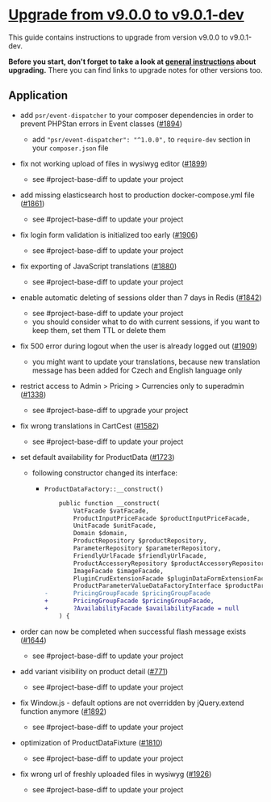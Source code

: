 # [Upgrade from v9.0.0 to v9.0.1-dev](https://github.com/shopsys/shopsys/compare/v9.0.0...9.0)

This guide contains instructions to upgrade from version v9.0.0 to v9.0.1-dev.

**Before you start, don't forget to take a look at [general instructions](https://github.com/shopsys/shopsys/blob/9.0/UPGRADE.md) about upgrading.**
There you can find links to upgrade notes for other versions too.

## Application
- add `psr/event-dispatcher` to your composer dependencies in order to prevent PHPStan errors in Event classes ([#1894](https://github.com/shopsys/shopsys/pull/1894))
    - add `"psr/event-dispatcher": "^1.0.0",` to `require-dev` section in your `composer.json` file

- fix not working upload of files in wysiwyg editor ([#1899](https://github.com/shopsys/shopsys/pull/1899))
    - see #project-base-diff to update your project

- add missing elasticsearch host to production docker-compose.yml file ([#1861](https://github.com/shopsys/shopsys/pull/1861))
    - see #project-base-diff to update your project

- fix login form validation is initialized too early ([#1906](https://github.com/shopsys/shopsys/pull/1906))
    - see #project-base-diff to update your project

- fix exporting of JavaScript translations ([#1880](https://github.com/shopsys/shopsys/pull/1880))
    - see #project-base-diff to update your project

- enable automatic deleting of sessions older than 7 days in Redis ([#1842](https://github.com/shopsys/shopsys/pull/1842))
    - see #project-base-diff to update your project
    - you should consider what to do with current sessions, if you want to keep them, set them TTL or delete them

- fix 500 error during logout when the user is already logged out ([#1909](https://github.com/shopsys/shopsys/pull/1909))
    - you might want to update your translations, because new translation message has been added for Czech and English language only

- restrict access to Admin > Pricing > Currencies only to superadmin ([#1338](https://github.com/shopsys/shopsys/pull/1338))
    - see #project-base-diff to upgrade your project 

- fix wrong translations in CartCest ([#1582](https://github.com/shopsys/shopsys/pull/1582))
    - see #project-base-diff to update your project

- set default availability for ProductData ([#1723](https://github.com/shopsys/shopsys/pull/1723))
    - following constructor changed its interface:
        - `ProductDataFactory::__construct()`
        
            ```diff
                public function __construct(
                    VatFacade $vatFacade,
                    ProductInputPriceFacade $productInputPriceFacade,
                    UnitFacade $unitFacade,
                    Domain $domain,
                    ProductRepository $productRepository,
                    ParameterRepository $parameterRepository,
                    FriendlyUrlFacade $friendlyUrlFacade,
                    ProductAccessoryRepository $productAccessoryRepository,
                    ImageFacade $imageFacade,
                    PluginCrudExtensionFacade $pluginDataFormExtensionFacade,
                    ProductParameterValueDataFactoryInterface $productParameterValueDataFactory,
            -       PricingGroupFacade $pricingGroupFacade
            +       PricingGroupFacade $pricingGroupFacade,
            +       ?AvailabilityFacade $availabilityFacade = null
                ) {
            ```

- order can now be completed when successful flash message exists ([#1644](https://github.com/shopsys/shopsys/pull/1644))
    - see #project-base-diff to update your project

- add variant visibility on product detail ([#771](https://github.com/shopsys/shopsys/pull/771))
    - see #project-base-diff to update your project

- fix Window.js - default options are not overridden by jQuery.extend function anymore ([#1892](https://github.com/shopsys/shopsys/pull/1892))
    - see #project-base-diff to update your project

- optimization of ProductDataFixture ([#1810](https://github.com/shopsys/shopsys/pull/1810))
    - see #project-base-diff to update your project

- fix wrong url of freshly uploaded files in wysiwyg ([#1926](https://github.com/shopsys/shopsys/pull/1926))
    - see #project-base-diff to update your project
